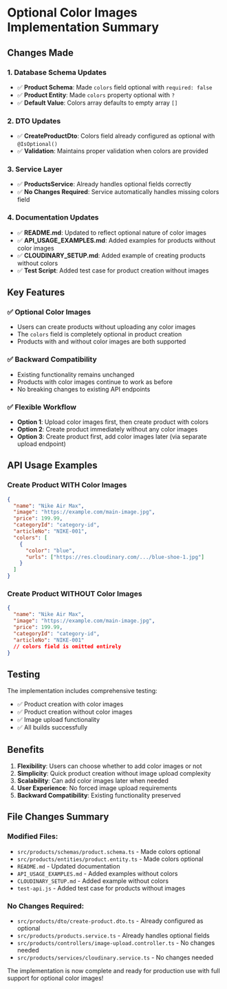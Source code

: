 # Optional Color Images Implementation Summary

## Changes Made

### 1. Database Schema Updates

- ✅ **Product Schema**: Made `colors` field optional with `required: false`
- ✅ **Product Entity**: Made `colors` property optional with `?`
- ✅ **Default Value**: Colors array defaults to empty array `[]`

### 2. DTO Updates

- ✅ **CreateProductDto**: Colors field already configured as optional with `@IsOptional()`
- ✅ **Validation**: Maintains proper validation when colors are provided

### 3. Service Layer

- ✅ **ProductsService**: Already handles optional fields correctly
- ✅ **No Changes Required**: Service automatically handles missing colors field

### 4. Documentation Updates

- ✅ **README.md**: Updated to reflect optional nature of color images
- ✅ **API_USAGE_EXAMPLES.md**: Added examples for products without color images
- ✅ **CLOUDINARY_SETUP.md**: Added example of creating products without colors
- ✅ **Test Script**: Added test case for product creation without images

## Key Features

### ✅ Optional Color Images

- Users can create products without uploading any color images
- The `colors` field is completely optional in product creation
- Products with and without color images are both supported

### ✅ Backward Compatibility

- Existing functionality remains unchanged
- Products with color images continue to work as before
- No breaking changes to existing API endpoints

### ✅ Flexible Workflow

- **Option 1**: Upload color images first, then create product with colors
- **Option 2**: Create product immediately without any color images
- **Option 3**: Create product first, add color images later (via separate upload endpoint)

## API Usage Examples

### Create Product WITH Color Images

```json
{
  "name": "Nike Air Max",
  "image": "https://example.com/main-image.jpg",
  "price": 199.99,
  "categoryId": "category-id",
  "articleNo": "NIKE-001",
  "colors": [
    {
      "color": "blue",
      "urls": ["https://res.cloudinary.com/.../blue-shoe-1.jpg"]
    }
  ]
}
```

### Create Product WITHOUT Color Images

```json
{
  "name": "Nike Air Max",
  "image": "https://example.com/main-image.jpg",
  "price": 199.99,
  "categoryId": "category-id",
  "articleNo": "NIKE-001"
  // colors field is omitted entirely
}
```

## Testing

The implementation includes comprehensive testing:

- ✅ Product creation with color images
- ✅ Product creation without color images
- ✅ Image upload functionality
- ✅ All builds successfully

## Benefits

1. **Flexibility**: Users can choose whether to add color images or not
2. **Simplicity**: Quick product creation without image upload complexity
3. **Scalability**: Can add color images later when needed
4. **User Experience**: No forced image upload requirements
5. **Backward Compatibility**: Existing functionality preserved

## File Changes Summary

### Modified Files:

- `src/products/schemas/product.schema.ts` - Made colors optional
- `src/products/entities/product.entity.ts` - Made colors optional
- `README.md` - Updated documentation
- `API_USAGE_EXAMPLES.md` - Added examples without colors
- `CLOUDINARY_SETUP.md` - Added example without colors
- `test-api.js` - Added test case for products without images

### No Changes Required:

- `src/products/dto/create-product.dto.ts` - Already configured as optional
- `src/products/products.service.ts` - Already handles optional fields
- `src/products/controllers/image-upload.controller.ts` - No changes needed
- `src/products/services/cloudinary.service.ts` - No changes needed

The implementation is now complete and ready for production use with full support for optional color images!
